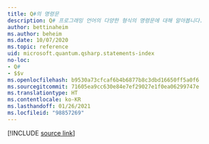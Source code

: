 ```yaml
---
title: Q#의 명령문
description: Q# 프로그래밍 언어의 다양한 형식의 명령문에 대해 알아봅니다.
author: bettinaheim
ms.author: beheim
ms.date: 10/07/2020
ms.topic: reference
uid: microsoft.quantum.qsharp.statements-index
no-loc:
- Q#
- $$v
ms.openlocfilehash: b9530a73cfcaf6b4b6877b8c3dbd16650ff5a0f6
ms.sourcegitcommit: 71605ea9cc630e84e7ef29027e1f0ea06299747e
ms.translationtype: HT
ms.contentlocale: ko-KR
ms.lasthandoff: 01/26/2021
ms.locfileid: "98857269"
---
```

<!---
# Statements in Q#
-->

[!INCLUDE [source link](~/includes/qsharp-language/Specifications/Language/2_Statements/README.md)]

